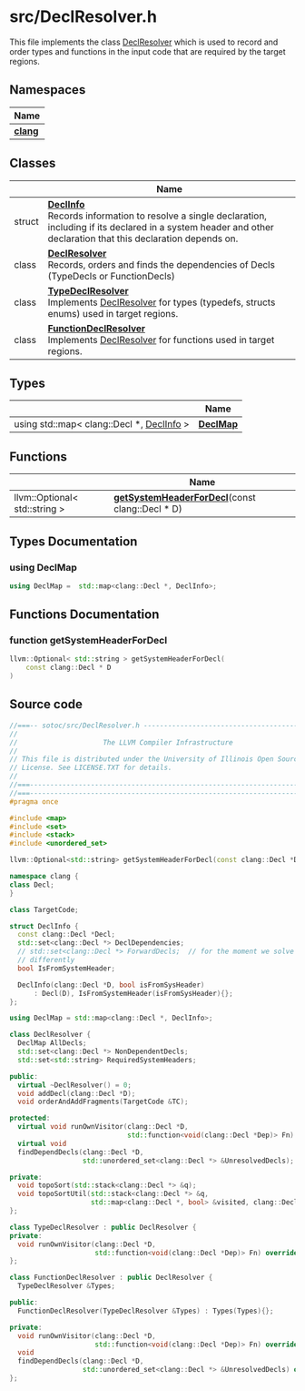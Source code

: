 # src/DeclResolver.h

This file implements the class [DeclResolver](../Classes/classDeclResolver.md) which is used to record and order types and functions in the input code that are required by the target regions.

## Namespaces

| Name           |
| -------------- |
| **[clang](../Namespaces/namespaceclang.md)**  |

## Classes

|                | Name           |
| -------------- | -------------- |
| struct | **[DeclInfo](../Classes/structDeclInfo.md)** <br>Records information to resolve a single declaration, including if its declared in a system header and other declaration that this declaration depends on.  |
| class | **[DeclResolver](../Classes/classDeclResolver.md)** <br>Records, orders and finds the dependencies of Decls (TypeDecls or FunctionDecls)  |
| class | **[TypeDeclResolver](../Classes/classTypeDeclResolver.md)** <br>Implements [DeclResolver]() for types (typedefs, structs enums) used in target regions.  |
| class | **[FunctionDeclResolver](../Classes/classFunctionDeclResolver.md)** <br>Implements [DeclResolver]() for functions used in target regions.  |

## Types

|                | Name           |
| -------------- | -------------- |
| using std::map< clang::Decl *, [DeclInfo](../Classes/structDeclInfo.md) > | **[DeclMap](../Files/DeclResolver_8h.md#using-declmap)**  |

## Functions

|                | Name           |
| -------------- | -------------- |
| llvm::Optional< std::string > | **[getSystemHeaderForDecl](../Files/DeclResolver_8h.md#function-getsystemheaderfordecl)**(const clang::Decl * D) |

## Types Documentation

### using DeclMap

```cpp linenums="1"
using DeclMap =  std::map<clang::Decl *, DeclInfo>;
```



## Functions Documentation

### function getSystemHeaderForDecl

```cpp linenums="1"
llvm::Optional< std::string > getSystemHeaderForDecl(
    const clang::Decl * D
)
```




## Source code
```cpp linenums="1"
//===-- sotoc/src/DeclResolver.h -----------------------------------------===//
//
//                     The LLVM Compiler Infrastructure
//
// This file is distributed under the University of Illinois Open Source
// License. See LICENSE.TXT for details.
//
//===----------------------------------------------------------------------===//
//===----------------------------------------------------------------------===//
#pragma once

#include <map>
#include <set>
#include <stack>
#include <unordered_set>

llvm::Optional<std::string> getSystemHeaderForDecl(const clang::Decl *D);

namespace clang {
class Decl;
}

class TargetCode;

struct DeclInfo {
  const clang::Decl *Decl;
  std::set<clang::Decl *> DeclDependencies;
  // std::set<clang::Decl *> ForwardDecls;  // for the moment we solve this
  // differently
  bool IsFromSystemHeader;

  DeclInfo(clang::Decl *D, bool isFromSysHeader)
      : Decl(D), IsFromSystemHeader(isFromSysHeader){};
};

using DeclMap = std::map<clang::Decl *, DeclInfo>;

class DeclResolver {
  DeclMap AllDecls;
  std::set<clang::Decl *> NonDependentDecls;
  std::set<std::string> RequiredSystemHeaders;

public:
  virtual ~DeclResolver() = 0;
  void addDecl(clang::Decl *D);
  void orderAndAddFragments(TargetCode &TC);

protected:
  virtual void runOwnVisitor(clang::Decl *D,
                             std::function<void(clang::Decl *Dep)> Fn) = 0;
  virtual void
  findDependDecls(clang::Decl *D,
                  std::unordered_set<clang::Decl *> &UnresolvedDecls);

private:
  void topoSort(std::stack<clang::Decl *> &q);
  void topoSortUtil(std::stack<clang::Decl *> &q,
                    std::map<clang::Decl *, bool> &visited, clang::Decl *D);
};

class TypeDeclResolver : public DeclResolver {
private:
  void runOwnVisitor(clang::Decl *D,
                     std::function<void(clang::Decl *Dep)> Fn) override;
};

class FunctionDeclResolver : public DeclResolver {
  TypeDeclResolver &Types;

public:
  FunctionDeclResolver(TypeDeclResolver &Types) : Types(Types){};

private:
  void runOwnVisitor(clang::Decl *D,
                     std::function<void(clang::Decl *Dep)> Fn) override;
  void
  findDependDecls(clang::Decl *D,
                  std::unordered_set<clang::Decl *> &UnresolvedDecls) override;
};
```



